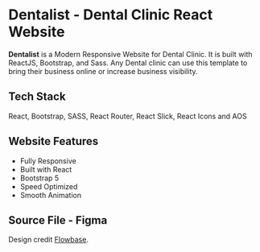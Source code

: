 
# Dentalist - Dental Clinic React Website

**Dentalist** is a Modern Responsive Website for Dental Clinic. It is built
with ReactJS, Bootstrap, and Sass. Any Dental clinic can use
this template to bring their business online or increase business visibility.

## Tech Stack
React, Bootstrap, SASS, React Router, React Slick, React Icons and AOS

## Website Features

- Fully Responsive
- Built with React
- Bootstrap 5
- Speed Optimized
- Smooth Animation


## Source File - Figma 
Design credit [Flowbase](https://www.figma.com/community/file/1148521097072918819).
